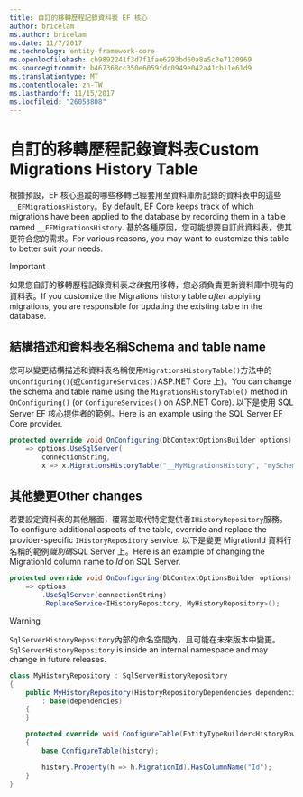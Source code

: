 ```yaml
---
title: 自訂的移轉歷程記錄資料表 EF 核心
author: bricelam
ms.author: bricelam
ms.date: 11/7/2017
ms.technology: entity-framework-core
ms.openlocfilehash: cb9892241f3d7f1fae6293bd60a8a5c3e7120969
ms.sourcegitcommit: b467368cc350e6059fdc0949e042a41cb11e61d9
ms.translationtype: MT
ms.contentlocale: zh-TW
ms.lasthandoff: 11/15/2017
ms.locfileid: "26053808"
---
```

<a name="custom-migrations-history-table"></a><span data-ttu-id="67536-102">自訂的移轉歷程記錄資料表</span><span class="sxs-lookup"><span data-stu-id="67536-102">Custom Migrations History Table</span></span>
===============================
<span data-ttu-id="67536-103">根據預設，EF 核心追蹤的哪些移轉已經套用至資料庫所記錄的資料表中的這些`__EFMigrationsHistory`。</span><span class="sxs-lookup"><span data-stu-id="67536-103">By default, EF Core keeps track of which migrations have been applied to the database by recording them in a table named `__EFMigrationsHistory`.</span></span> <span data-ttu-id="67536-104">基於各種原因，您可能想要自訂此資料表，使其更符合您的需求。</span><span class="sxs-lookup"><span data-stu-id="67536-104">For various reasons, you may want to customize this table to better suit your needs.</span></span>

> [!IMPORTANT]
> <span data-ttu-id="67536-105">如果您自訂的移轉歷程記錄資料表*之後*套用移轉，您必須負責更新資料庫中現有的資料表。</span><span class="sxs-lookup"><span data-stu-id="67536-105">If you customize the Migrations history table *after* applying migrations, you are responsible for updating the existing table in the database.</span></span>

<a name="schema-and-table-name"></a><span data-ttu-id="67536-106">結構描述和資料表名稱</span><span class="sxs-lookup"><span data-stu-id="67536-106">Schema and table name</span></span>
----------------------
<span data-ttu-id="67536-107">您可以變更結構描述和資料表名稱使用`MigrationsHistoryTable()`方法中的`OnConfiguring()`(或`ConfigureServices()`ASP.NET Core 上)。</span><span class="sxs-lookup"><span data-stu-id="67536-107">You can change the schema and table name using the `MigrationsHistoryTable()` method in `OnConfiguring()` (or `ConfigureServices()` on ASP.NET Core).</span></span> <span data-ttu-id="67536-108">以下是使用 SQL Server EF 核心提供者的範例。</span><span class="sxs-lookup"><span data-stu-id="67536-108">Here is an example using the SQL Server EF Core provider.</span></span>

``` csharp
protected override void OnConfiguring(DbContextOptionsBuilder options)
    => options.UseSqlServer(
        connectionString,
        x => x.MigrationsHistoryTable("__MyMigrationsHistory", "mySchema"));
```

<a name="other-changes"></a><span data-ttu-id="67536-109">其他變更</span><span class="sxs-lookup"><span data-stu-id="67536-109">Other changes</span></span>
-------------
<span data-ttu-id="67536-110">若要設定資料表的其他層面，覆寫並取代特定提供者`IHistoryRepository`服務。</span><span class="sxs-lookup"><span data-stu-id="67536-110">To configure additional aspects of the table, override and replace the provider-specific `IHistoryRepository` service.</span></span> <span data-ttu-id="67536-111">以下是變更 MigrationId 資料行名稱的範例*識別碼*SQL Server 上。</span><span class="sxs-lookup"><span data-stu-id="67536-111">Here is an example of changing the MigrationId column name to *Id* on SQL Server.</span></span>

``` csharp
protected override void OnConfiguring(DbContextOptionsBuilder options)
    => options
        .UseSqlServer(connectionString)
        .ReplaceService<IHistoryRepository, MyHistoryRepository>();
```

> [!WARNING]
> <span data-ttu-id="67536-112">`SqlServerHistoryRepository`內部的命名空間內，且可能在未來版本中變更。</span><span class="sxs-lookup"><span data-stu-id="67536-112">`SqlServerHistoryRepository` is inside an internal namespace and may change in future releases.</span></span>

``` csharp
class MyHistoryRepository : SqlServerHistoryRepository
{
    public MyHistoryRepository(HistoryRepositoryDependencies dependencies)
        : base(dependencies)
    {
    }

    protected override void ConfigureTable(EntityTypeBuilder<HistoryRow> history)
    {
        base.ConfigureTable(history);

        history.Property(h => h.MigrationId).HasColumnName("Id");
    }
}
```
